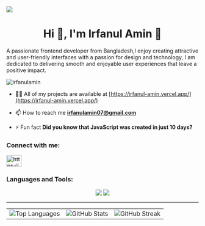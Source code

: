 <a href="https://github.com/Irfanulamin/Irfanulamin">
<img src="https://i.ibb.co/cgTZ78m/4884785.jpg" />
</a>
<h1 align="center">Hi 👋, I'm Irfanul Amin 🧑</h1>
<p align="left">A passionate frontend developer from Bangladesh,I enjoy creating attractive and user-friendly interfaces with a passion for design and technology,
I am dedicated to delivering smooth and enjoyable user experiences that leave a positive impact.</p>

<p align="left"> <img src="https://komarev.com/ghpvc/?username=irfanulamin&label=Profile%20views&color=0e75b6&style=flat" alt="irfanulamin" /> </p>

- 👨‍💻 All of my projects are available at [https://irfanul-amin.vercel.app/](https://irfanul-amin.vercel.app/)

- 📫 How to reach me **irfanulamin07@gmail.com**

- ⚡ Fun fact **Did you know that JavaScript was created in just 10 days?**

<h3 align="left">Connect with me:</h3>
<p align="left">
    <p align="left">
<a href="https://www.linkedin.com/in/irfanul-amin-218b37278/" target="blank"><img align="center" src="https://raw.githubusercontent.com/rahuldkjain/github-profile-readme-generator/master/src/images/icons/Social/linked-in-alt.svg" alt="https://www.linkedin.com/in/irfanul-amin-218b37278/" height="30" width="40" /></a>
</p>
</p>

<h3 align="left">Languages and Tools:</h3>
<div align="center">
    <img src="https://skillicons.dev/icons?i=react,bootstrap,html,css,vscode,github,figma,tailwind,git" />
    <img src="https://skillicons.dev/icons?i=nodejs,javascript,typescript,express,firebase,mongodb,nextjs,redux" /><br>
</div>

<hr/>
 <table border="0" cellspacing="10" cellpadding="0">
        <tr>
            <td><img src="https://github-readme-stats.vercel.app/api/top-langs?username=irfanulamin&show_icons=true&locale=en&layout=compact" alt="Top Languages"></td>
            <td><img src="https://github-readme-stats.vercel.app/api?username=irfanulamin&show_icons=true&locale=en" alt="GitHub Stats"></td>
            <td><img src="https://github-readme-streak-stats.herokuapp.com/?user=irfanulamin" alt="GitHub Streak"></td>
        </tr>
 </table>

